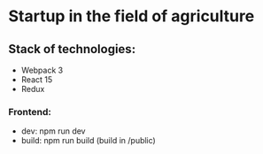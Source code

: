 # Startup in the field of agriculture

## Stack of technologies:
* Webpack 3
* React 15
* Redux

### Frontend:
* dev: npm run dev
* build: npm run build (build in /public)